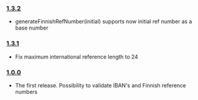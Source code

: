### [1.3.2](https://github.com/vkomulai/finnish-business-utils/releases/tag/v1.3.2)
- generateFinnishRefNumber(initial) supports now initial ref number as a base number

### [1.3.1](https://github.com/vkomulai/finnish-business-utils/releases/tag/v1.3.1)
- Fix maximum international reference length to 24

### [1.0.0](https://github.com/vkomulai/finnish-business-utils/releases/tag/v1.0.0)

- The first release. Possibility to validate IBAN's and Finnish reference numbers
